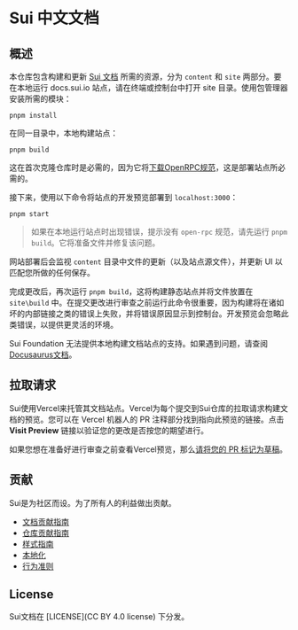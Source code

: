 # Sui 中文文档

## 概述

本仓库包含构建和更新 [Sui 文档](https://docs.sui.io) 所需的资源，分为 `content` 和 `site` 两部分。要在本地运行 docs.sui.io 站点，请在终端或控制台中打开 site 目录。使用包管理器安装所需的模块：

```shell
pnpm install
```

在同一目录中，本地构建站点：

```shell
pnpm build
```

这在首次克隆仓库时是必需的，因为它将[下载OpenRPC规范]((/docs/site/src/utils/getopenrpcspecs.js))，这是部署站点所必需的。

接下来，使用以下命令将站点的开发预览部署到 `localhost:3000`：

```shell
pnpm start
```

> 如果在本地运行站点时出现错误，提示没有 `open-rpc` 规范，请先运行 `pnpm build`。它将准备文件并修复该问题。

网站部署后会监视 `content` 目录中文件的更新（以及站点源文件），并更新 UI 以匹配您所做的任何保存。

完成更改后，再次运行 `pnpm build`，这将构建静态站点并将文件放置在 `site\build` 中。在提交更改进行审查之前运行此命令很重要，因为构建将在诸如坏的内部链接之类的错误上失败，并将错误原因显示到控制台。开发预览会忽略此类错误，以提供更灵活的环境。

Sui Foundation 无法提供本地构建文档站点的支持。如果遇到问题，请查阅 [Docusaurus文档](https://docusaurus.io/)。

## 拉取请求

Sui使用Vercel来托管其文档站点。Vercel为每个提交到Sui仓库的拉取请求构建文档的预览。您可以在 Vercel 机器人的 PR 注释部分找到指向此预览的链接。点击 **Visit Preview** 链接以验证您的更改是否按您的期望进行。

如果您想在准备好进行审查之前查看Vercel预览，那么[请将您的 PR 标记为草稿](https://github.blog/2019-02-14-introducing-draft-pull-requests/)。

## 贡献

Sui是为社区而设。为了所有人的利益做出贡献。

- [文档贡献指南](https://docs.sui.io/references/contribute/contribution-process)
- [仓库贡献指南]((https://docs.sui.io/contribute-to-sui-repos))
- [样式指南](https://docs.sui.io/style-guide)
- [本地化](https://docs.sui.io/localize-sui-docs)
- [行为准则](https://docs.sui.io/contribute/code-of-conduct)

## License

Sui文档在 [LICENSE](CC BY 4.0 license) 下分发。
